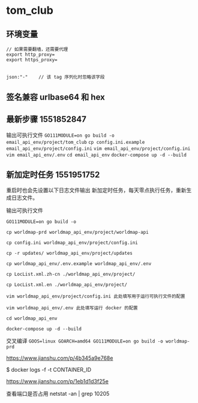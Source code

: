 # tom_club

## 环境变量
```
// 如果需要翻墙，还需要代理
export http_proxy=
export https_proxy=
```

## 
```
json:"-"    // 该 tag 序列化时忽略该字段
```

## 签名兼容 urlbase64 和 hex

## 最新步骤 1551852847
输出可执行文件
`GO111MODULE=on go build -o email_api_env/project/tom_club`
`cp config.ini.example email_api_env/project/config.ini`
`vim email_api_env/project/config.ini`
`vim email_api_env/.env`
`cd email_api_env`
`docker-compose up -d --build`

## 新加定时任务 1551951752

重启时也会先设置以下日志文件输出
新加定时任务，每天零点执行任务，重新生成日志文件。

输出可执行文件

```shell
GO111MODULE=on go build -o

cp worldmap-prd worldmap_api_env/project/worldmap-api

cp config.ini worldmap_api_env/project/config.ini

cp -r updates/ worldmap_api_env/project/updates

cp worldmap_api_env/.env.example worldmap_api_env/.env

cp LocList.xml.zh-cn ./worldmap_api_env/project/

cp LocList.xml.en ./worldmap_api_env/project/

vim worldmap_api_env/project/config.ini 此处填写用于运行可执行文件的配置

vim worldmap_api_env/.env 此处填写运行 docker 的配置

cd worldmap_api_env

docker-compose up -d --build
```

交叉编译
`GOOS=linux GOARCH=amd64 GO111MODULE=on go build -o worldmap-prd`

https://www.jianshu.com/p/4b345a9e768e

$ docker logs -f -t CONTAINER_ID

https://www.jianshu.com/p/1eb1d1d3f25e

查看端口是否占用
netstat -an | grep 10205